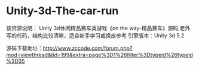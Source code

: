 # Unity-3d-The-car-run
该资源说明：  Unity 3d休闲精品赛车类游戏《on the way-精品赛车》源码,老外写的代码，结构比较清晰，适合新手学习或换皮参考  引擎版本：Unity 3d 5.2

源码下载地址：http://www.zccode.com/forum.php?mod=viewthread&tid=199&extra=page%3D1%26filter%3Dtypeid%26typeid%3D35
